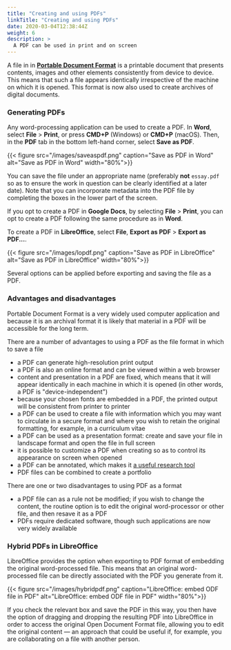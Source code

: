 ```yaml
---
title: "Creating and using PDFs"
linkTitle: "Creating and using PDFs"
date: 2020-03-04T12:38:44Z
weight: 6
description: >
  A PDF can be used in print and on screen
---
```


A file in in **[Portable Document Format](https://acrobat.adobe.com/uk/en/acrobat/about-adobe-pdf.html)** is a printable document  that presents contents, images and other elements consistently from device to device. This means that such a file appears identically irrespective of the machine on which it is opened. This format is now also used to create archives of digital documents. 

### Generating PDFs

Any word-processing application can be used to create a PDF. In **Word**, select **File** > **Print**, or press **CMD+P** (Windows) or **CMD+P** (macOS). Then, in the **PDF** tab in the bottom left-hand corner, select **Save as PDF**.

{{< figure src="/images/saveaspdf.png" caption="Save as PDF in Word" alt="Save as PDF in Word" width="80%">}}

You can save the file under an appropriate name (preferably **not** `essay.pdf` so as to ensure the work in question can be clearly identified at a later date). Note that you can incorporate metadata into the PDF file by completing the boxes in the lower part of the screen.

If you opt to create a PDF in **Google Docs**, by selecting **File** > **Print**, you can opt to create a PDF following the same procedure as in **Word**.

To create a PDF in **LibreOffice**, select **File**, **Export as PDF** > **Export as PDF...**.

{{< figure src="/images/lopdf.png" caption="Save as PDF in LibreOffice" alt="Save as PDF in LibreOffice" width="80%">}}

Several options can be applied before exporting and saving the file as a PDF.

### Advantages and disadvantages

Portable Document Format is a very widely used computer application and because it is an archival format it is likely that material in a PDF will be accessible for the long term.

There are a number of advantages to using a PDF as the file format in which to save a file

- a PDF can generate high-resolution print output
- a PDF is also an online format and can be viewed within a web browser
- content and presentation in a PDF are fixed, which means that it will appear identically in each machine in which it is opened (in other words, a PDF is "device-independent")
- because your chosen fonts are embedded in a PDF, the printed output will be consistent from printer to printer
- a PDF can be used to create a file with information which you may want to circulate in a secure format and where you wish to retain the original formatting, for example, in a curriculum vitae
- a PDF can be used as a presentation format: create and save your file in landscape format and open the file in full screen
- it is possible to customize a PDF when creating so as to control its appearance on screen when opened
- a PDF can be annotated, which makes it [a useful research tool](/docs/research/research-and-reading/#reading-and-taking-notes)
- PDF files can be combined to create a portfolio

There are one or two disadvantages to using PDF as a format

- a PDF file can as a rule not be modified; if you wish to change the content, the routine option is to edit the original word-processor or other file, and then resave it as a PDF
- PDFs require dedicated software, though such applications are now very widely available

### Hybrid PDFs in LibreOffice

LibreOffice provides the option when exporting to PDF format of embedding the original word-processed file. This means that an original word-processed file can be directly associated with the PDF you generate from it.

{{< figure src="/images/hybridpdf.png" caption="LibreOffice: embed ODF file in PDF" alt="LibreOffice: embed ODF file in PDF" width="80%">}}

If you check the relevant box and save the PDF in this way, you then have the option of dragging and dropping the resulting PDF into LibreOffice in order to access the original Open Document Format file, allowing you to edit the original content — an approach that could be useful if, for example, you are collaborating on a file with another person.
